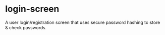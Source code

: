 # login-screen
A user login/registration screen that uses secure password hashing to store &amp; check passwords.
